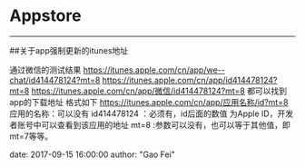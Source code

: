 #     Appstore


---

##关于app强制更新的itunes地址

通过微信的测试结果
 https://itunes.apple.com/cn/app/we--chat/id414478124?mt=8
 https://itunes.apple.com/cn/app/id414478124?mt=8
 https://itunes.apple.com/cn/app/微信/id414478124?mt=8
 都可以找到app的下载地址
 格式如下
 https://itunes.apple.com/cn/app/应用名称/id?mt=8
 应用的名称：可以没有
 id414478124 ：必须有，id后面的数值 为Apple ID，开发者账号中可以查看到该应用的地址
 mt=8 :参数可以没有，也可以等于其他值，即mt=7等等。




date:       2017-09-15 16:00:00
author:     "Gao Fei"